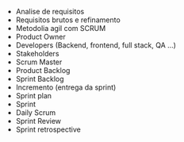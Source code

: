 - Analise de requisitos
- Requisitos brutos e refinamento
- Metodolia agil com SCRUM
- Product Owner
- Developers (Backend, frontend, full stack, QA ...)
- Stakeholders
- Scrum Master
- Product Backlog
- Sprint Backlog
- Incremento (entrega da sprint)
- Sprint plan
- Sprint
- Daily Scrum
- Sprint Review
- Sprint retrospective